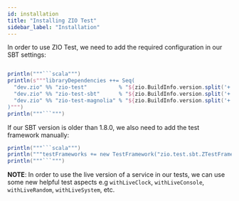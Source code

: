 ```yaml
---
id: installation
title: "Installing ZIO Test"
sidebar_label: "Installation"
---
```


In order to use ZIO Test, we need to add the required configuration in our SBT settings:

````scala mdoc:passthrough

println("""```scala""")
println(s"""libraryDependencies ++= Seq(
  "dev.zio" %% "zio-test"          % "${zio.BuildInfo.version.split('+').head}" % Test,
  "dev.zio" %% "zio-test-sbt"      % "${zio.BuildInfo.version.split('+').head}" % Test,
  "dev.zio" %% "zio-test-magnolia" % "${zio.BuildInfo.version.split('+').head}" % Test
)""")
println("""```""")
````

If our SBT version is older than 1.8.0, we also need to add the test framework manually:

````scala mdoc:passthrough
println("""```scala""")
println("""testFrameworks += new TestFramework("zio.test.sbt.ZTestFramework")""")
println("""```""")
````

**NOTE**: In order to use the live version of a service in our tests, we can use some new helpful test aspects e.g `withLiveClock`, `withLiveConsole`, `withLiveRandom`, `withLiveSystem`, etc.
